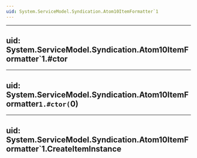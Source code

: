 ```yaml
---
uid: System.ServiceModel.Syndication.Atom10ItemFormatter`1
---
```


---
uid: System.ServiceModel.Syndication.Atom10ItemFormatter`1.#ctor
---

---
uid: System.ServiceModel.Syndication.Atom10ItemFormatter`1.#ctor(`0)
---

---
uid: System.ServiceModel.Syndication.Atom10ItemFormatter`1.CreateItemInstance
---
